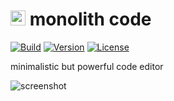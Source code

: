 <h1><img src="./res/img/icon.png" height="24"> monolith code</h1>

[![Build](https://github.com/Haeri/monolithcode/actions/workflows/releaser.yml/badge.svg)](https://github.com/Haeri/monolithcode/actions/workflows/releaser.yml)
[![Version](https://img.shields.io/badge/dynamic/json?url=https://raw.githubusercontent.com/Haeri/monolithcode/master/package.json&label=version&query=$['version']&color=blue)](https://github.com/Haeri/monolithcode/releases/latest)
[![License](https://img.shields.io/github/license/haeri/monolithcode.svg)](https://github.com/Haeri/monolithcode/blob/master/LICENSE)

minimalistic but powerful code editor

![screenshot](./docs/res/img/screenshot.png)